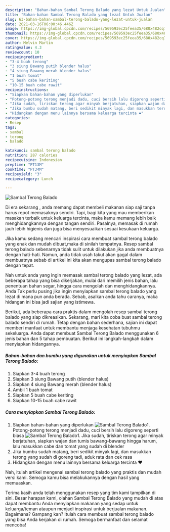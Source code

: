 ```yaml
---
description: "Bahan-bahan Sambal Terong Balado yang lezat Untuk Jualan"
title: "Bahan-bahan Sambal Terong Balado yang lezat Untuk Jualan"
slug: 63-bahan-bahan-sambal-terong-balado-yang-lezat-untuk-jualan
date: 2021-03-16T06:00:46.446Z
image: https://img-global.cpcdn.com/recipes/569593ec25feea35/680x482cq70/sambal-terong-balado-foto-resep-utama.jpg
thumbnail: https://img-global.cpcdn.com/recipes/569593ec25feea35/680x482cq70/sambal-terong-balado-foto-resep-utama.jpg
cover: https://img-global.cpcdn.com/recipes/569593ec25feea35/680x482cq70/sambal-terong-balado-foto-resep-utama.jpg
author: Melvin Martin
ratingvalue: 4.3
reviewcount: 10
recipeingredient:
- "3-4 buah terong"
- "3 siung Bawang putih blender halus"
- "4 siung Bawang merah blender halus"
- "1 buah tomat"
- "5 buah cabe keriting"
- "10-15 buah cabe rawit"
recipeinstructions:
- "Siapkan bahan-bahan yang diperlukan"
- "Potong-potong terong menjadi dadu, cuci bersih lalu digoreng seperti biasa"
- "Jika sudah, tiriskan terong agar minyak berjatuhan, siapkan wajan dan tumis bawang-bawang hingga harum, lalu masukkan cabe dan tomat yang sudah di blender"
- "Jika bumbu sudah matang, beri sedikit minyak lagi, dan masukkan terong yang sudah di goreng tadi, aduk rata dan cek rasa"
- "Hidangkan dengan menu lainnya bersama keluarga tercinta ❤️"
categories:
- Resep
tags:
- sambal
- terong
- balado

katakunci: sambal terong balado 
nutrition: 287 calories
recipecuisine: Indonesian
preptime: "PT13M"
cooktime: "PT34M"
recipeyield: "3"
recipecategory: Lunch

---
```



![Sambal Terong Balado](https://img-global.cpcdn.com/recipes/569593ec25feea35/680x482cq70/sambal-terong-balado-foto-resep-utama.jpg)

Di era  sekarang , anda memang dapat membeli makanan siap saji tanpa harus repot memasaknya sendiri. Tapi, bagi kita yang mau memberikan masakan terbaik untuk keluarga tercinta, maka kamu memang lebih baik menghidangkannya dengan tangan sendiri. Pasalnya, memasak di rumah jauh lebih higienis dan juga bisa menyesuaikan sesuai kesukaan keluarga.

Jika kamu sedang mencari inspirasi cara membuat sambal terong balado yang enak dan mudah dibuat,maka di sinilah tempatnya. Resep sambal terong balado  sebenarnya tidak sulit untuk dilakukan jika anda membuatnya dengan hati-hati. Namun, anda tidak usah takut akan gagal dalam membuatnya 
sebab di artikel ini kita akan mengupas sambal terong balado dengan tepat.  



Nah untuk anda yang ingin memasak sambal terong balado yang lezat, ada beberapa tahap yang bisa dikerjakan, mulai dari memilih jenis bahan, lalu penentuan bahan segar, hingga cara mengolah dan menghidangkannya. Anda Tak perlu pusing jika ingin menyiapkan sambal terong balado yang lezat di mana pun anda berada. Sebab, asalkan anda  tahu caranya, maka hidangan ini bisa jadi sajian yang istimewa.

Berikut, ada beberapa cara praktis  dalam mengolah resep sambal terong balado yang siap dikreasikan. Sekarang, mari kita coba buat sambal terong balado sendiri di rumah. Tetap dengan bahan sederhana, sajian ini dapat memberi manfaat untuk membantu menjaga kesehatan tubuhmu sekeluarga. Anda dapat membuat Sambal Terong Balado menggunakan 6 jenis bahan dan 5 tahap pembuatan. Berikut ini langkah-langkah dalam menyiapkan hidangannya.

<!--inarticleads1-->

##### Bahan-bahan dan bumbu yang digunakan untuk menyiapkan Sambal Terong Balado:

1. Siapkan 3-4 buah terong
1. Siapkan 3 siung Bawang putih (blender halus)
1. Siapkan 4 siung Bawang merah (blender halus)
1. Ambil 1 buah tomat
1. Siapkan 5 buah cabe keriting
1. Siapkan 10-15 buah cabe rawit




<!--inarticleads2-->

##### Cara menyiapkan Sambal Terong Balado:

1. Siapkan bahan-bahan yang diperlukan
<img src="https://img-global.cpcdn.com/steps/1ada2964b2890b33/160x128cq70/sambal-terong-balado-langkah-memasak-1-foto.jpg" alt="Sambal Terong Balado">1. Potong-potong terong menjadi dadu, cuci bersih lalu digoreng seperti biasa
<img src="https://img-global.cpcdn.com/steps/10575a0496d95b33/160x128cq70/sambal-terong-balado-langkah-memasak-2-foto.jpg" alt="Sambal Terong Balado">1. Jika sudah, tiriskan terong agar minyak berjatuhan, siapkan wajan dan tumis bawang-bawang hingga harum, lalu masukkan cabe dan tomat yang sudah di blender
1. Jika bumbu sudah matang, beri sedikit minyak lagi, dan masukkan terong yang sudah di goreng tadi, aduk rata dan cek rasa
1. Hidangkan dengan menu lainnya bersama keluarga tercinta ❤️




Nah, itulah artikel mengenai  sambal terong balado  yang praktis dan mudah versi kami. Semoga kamu bisa melakukannya dengan hasil yang memuaskan. 

Terima kasih anda telah menggunakan resep yang tim kami tampilkan di sini. Besar harapan kami, olahan  Sambal Terong Balado yang mudah di atas dapat membantu Anda menyiapkan makanan yang sedap untuk keluarga/teman ataupun menjadi inspirasi untuk berjualan makanan. Bagaimana? Gampang kan? Itulah cara membuat sambal terong balado yang bisa Anda kerjakan di rumah. Semoga bermanfaat dan selamat mencoba!

